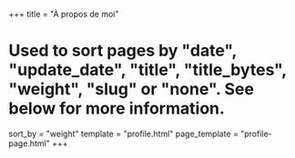 +++
title = "À propos de moi"

# Used to sort pages by "date", "update_date", "title", "title_bytes", "weight", "slug" or "none". See below for more information.
sort_by = "weight"
template = "profile.html"
page_template = "profile-page.html"
+++